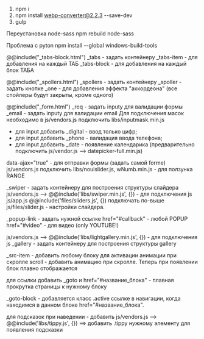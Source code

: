 <!-- !С правами администратора! -->

1) npm i
2) npm install webp-converter@2.2.3 --save-dev
3) gulp

Переустановка node-sass
npm rebuild node-sass

Проблема с pyton
npm install --global windows-build-tools

<!-- !Работа с ТАБАМИ -->

@@include("_tabs-block.html")
_tabs - задать контейнеру
_tabs-item - для добавления на каждый ТАБ
_tabs-block - для добавления на каждый блок ТАБА

<!-- !Работа со SPOLLERS -->

@@include("_spollers.html")
_spollers - задать контейнеру
_spoller - задать кнопке
_one - для добавления эффекта "аккордеона" (все спойлеры будут закрыты, кроме одного)

<!-- !Работа с FORM -->

@@include("_form.html")
_req - задать inputу для валидации формы
_email - задать inputy для валидации email
Для подключения масок необходимо в js/vendors.js подключить libs/inputmask.min.js
 - для input добавить _digital - ввод только цифр;
 - для input добавить _phone - валидация ввода телефона;
 - для input добавить _date - появление календарика (предварительно подключить js/vendor.js --> datepicker-full.min.js)

data-ajax="true" - для отправки формы (задать самой forme)
js/vendors.js подключить libs/nouislider.js, wNumb.min.js - для ползунка RANGE

<!-- !Работа со SLIDER -->

_swiper - задать контейнеру для построения структуры слайдера
js/vendors.js --> @@include('libs/swiper.min.js', {}) - для подключения js
js/app.js @@include('files/sliders.js', {}) подключать по-выше
js/files/slider.js - настройки слайдера.

<!-- !Работа с POPUP -->

_popup-link - задать нужной ссылке
href="#callback" - любой POPUP
href="#video" - для видео (only YOUTUBE!)

<!-- !Работа с GALLERY -->

js/vendors.js --> @@include('libs/lightgallery.min.js', {}) - для подключения js
_gallery - задать контейнеру для построения структуры gallery

<!-- !Работа со SCROLL -->

_src-item - добавить любому блоку для активации анимации при скролле
scroll - добавить анимацию при скролле. Теперь при появлении блок плавно отображается

для ссылки добавить _goto и href="#название_блока" - плавная прокрутка страницы к нужному блоку

_goto-block - добавляется класс .active ссылке в навигации, когда находимся в данном блоке href="#название_блока".

для подсказок при наведении - добавить js/vendors.js --> @@include('libs/tippy.js', {}) ==> добавить .tippy нужному элементу для появления подсказки

